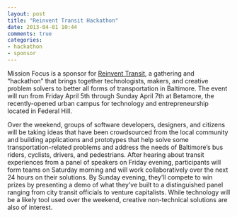 ```yaml
---
layout: post
title: "Reinvent Transit Hackathon"
date: 2013-04-01 10:44
comments: true
categories: 
- hackathon
- sponsor
---
```

Mission Focus is a sponsor for [Reinvent Transit](http://reinventtransit.com/), a gathering and “hackathon” that brings together technologists, makers, and creative problem solvers to better all forms of transportation in Baltimore. The event will run from Friday April 5th through Sunday April 7th at Betamore, the recently-opened urban campus for technology and entrepreneurship located in Federal Hill.

Over the weekend, groups of software developers, designers, and citizens will be taking ideas that have been crowdsourced from the local community and building applications and prototypes that help solve some transportation-related problems and address the needs of Baltimore’s bus riders, cyclists, drivers, and pedestrians. After hearing about transit experiences from a panel of speakers on Friday evening, participants will form teams on Saturday morning and will work collaboratively over the next 24 hours on their solutions. By Sunday evening, they’ll compete to win prizes by presenting a demo of what they’ve built to a distinguished panel ranging from city transit officials to venture capitalists. While technology will be a likely tool used over the weekend, creative non-technical solutions are also of interest.